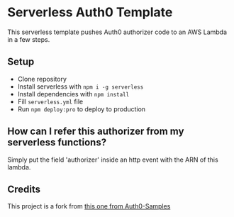 # Serverless Auth0 Template

This serverless template pushes Auth0 authorizer code to an AWS Lambda in a few steps. 

## Setup

* Clone repository
* Install serverless with `npm i -g serverless`
* Install dependencies with `npm install`
* Fill `serverless.yml` file
* Run `npm deploy:pro` to deploy to production

## How can I refer this authorizer from my serverless functions?

Simply put the field 'authorizer' inside an http event with the ARN of this lambda.

## Credits

This project is a fork from [this one from Auth0-Samples](https://github.com/auth0-samples/jwt-rsa-aws-custom-authorizer)